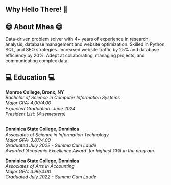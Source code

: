 <h2> Why Hello There! 👋  </h2>

<h2> 😄  About Mhea 😄</h2>
Data-driven problem solver with 4+ years of experience in research, analysis, database management and website optimization. Skilled in Python, SQL, and SEO strategies. Increased website traffic by 25% and database efficiency by 20%. Adept at collaborating, managing projects, and communicating complex data.

<h2> 💻 Education  💻 </h2>
<b> Monroe College, Bronx, NY </b>    <br/>    
<i>Bachelor of Science in Computer Information Systems </i>			<br/>			   
<i> Major GPA: 4.00/4.00 </i> <br/>
<i> Expected Graduation: June 2024  </i> <br/>
<i> President List: (4 semesters) </i> <br/> <br/>

<b> Dominica State College, Dominica  </b>                                                    						         
<i> Associates of Science in Information Technology </i> <br/>
<i> Major GPA: 3.87/4.00</i> <br/>
<i> Graduated July 2022 - Summa Cum Laude </i> <br/>
<i> Awarded ‘Academic Excellence Award’ for highest GPA in the program. </i> <br/>

<b> Dominica State College, Dominica </b> <br/>
<i> Associates of Arts in Accounting </i>  <br/>
<i>Major GPA: 3.96/4.00 </i> <br/>
<i> Graduated July 2022 -  Summa Cum Laude </i> <br/>



